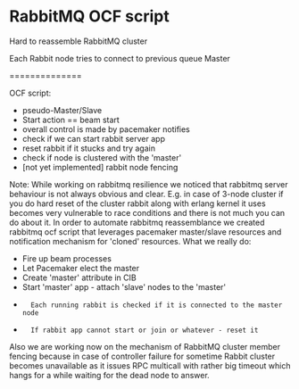 # RabbitMQ OCF script

Hard to reassemble RabbitMQ cluster

Each Rabbit node tries to connect to previous queue Master

<Picture here>
==============

OCF script:

-	pseudo-Master/Slave
-	Start action == beam start
-	overall control is made by pacemaker notifies
-	check if we can start rabbit server app
-	reset rabbit if it stucks and try again
-	check if node is clustered with the 'master'
-	[not yet implemented] rabbit node fencing

Note: While working on rabbitmq resilience we noticed that rabbitmq server behaviour is not always obvious and clear. E.g. in case of 3-node cluster if you do hard reset of the cluster rabbit along with erlang kernel it uses becomes very vulnerable to race conditions and there is not much you can do about it. In order to automate rabbitmq reassemblance we created rabbitmq ocf script that leverages pacemaker master/slave resources and notification mechanism for 'cloned' resources.<There should go a big picture with the flow> What we really do:

-	Fire up beam processes
-	Let Pacemaker elect the master
-	Create 'master' attribute in CIB
-	Start 'master' app - attach 'slave' nodes to the 'master'
-       Each running rabbit is checked if it is connected to the master node
-       If rabbit app cannot start or join or whatever - reset it

Also we are working now on the mechanism of RabbitMQ cluster member fencing because in case of controller failure for sometime Rabbit cluster becomes unavailable as it issues RPC multicall with rather big timeout which hangs for a while waiting for the dead node to answer.
